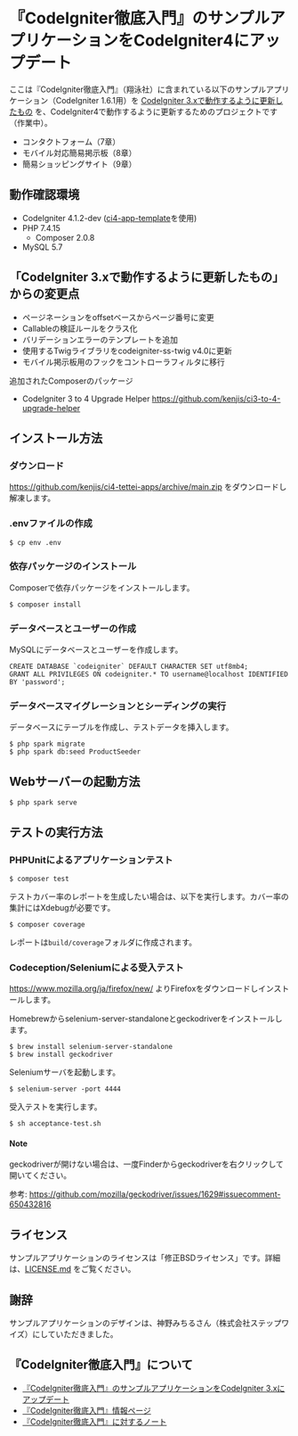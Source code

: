 # 『CodeIgniter徹底入門』のサンプルアプリケーションをCodeIgniter4にアップデート

ここは『CodeIgniter徹底入門』（翔泳社）に含まれている以下のサンプルアプリケーション（CodeIgniter 1.6.1用）を [CodeIgniter 3.xで動作するように更新したもの](https://github.com/kenjis/codeigniter-tettei-apps) を、CodeIgniter4で動作するように更新するためのプロジェクトです（作業中）。

- コンタクトフォーム（7章）
- モバイル対応簡易掲示板（8章）
- 簡易ショッピングサイト（9章）

## 動作確認環境

- CodeIgniter 4.1.2-dev ([ci4-app-template](https://github.com/kenjis/ci4-app-template)を使用)
- PHP 7.4.15
    - Composer 2.0.8
- MySQL 5.7

## 「CodeIgniter 3.xで動作するように更新したもの」からの変更点

* ページネーションをoffsetベースからページ番号に変更
* Callableの検証ルールをクラス化
* バリデーションエラーのテンプレートを追加
* 使用するTwigライブラリをcodeigniter-ss-twig v4.0に更新
* モバイル掲示板用のフックをコントローラフィルタに移行

追加されたComposerのパッケージ

* CodeIgniter 3 to 4 Upgrade Helper <https://github.com/kenjis/ci3-to-4-upgrade-helper>

## インストール方法

### ダウンロード

https://github.com/kenjis/ci4-tettei-apps/archive/main.zip をダウンロードし解凍します。

### .envファイルの作成

```
$ cp env .env
```

### 依存パッケージのインストール

Composerで依存パッケージをインストールします。

```
$ composer install
```

### データベースとユーザーの作成

MySQLにデータベースとユーザーを作成します。

```
CREATE DATABASE `codeigniter` DEFAULT CHARACTER SET utf8mb4;
GRANT ALL PRIVILEGES ON codeigniter.* TO username@localhost IDENTIFIED BY 'password';
```

### データベースマイグレーションとシーディングの実行

データベースにテーブルを作成し、テストデータを挿入します。

```
$ php spark migrate
$ php spark db:seed ProductSeeder
```

## Webサーバーの起動方法

```
$ php spark serve
```

## テストの実行方法

### PHPUnitによるアプリケーションテスト

```
$ composer test
```

テストカバー率のレポートを生成したい場合は、以下を実行します。カバー率の集計にはXdebugが必要です。

```
$ composer coverage
```

レポートは`build/coverage`フォルダに作成されます。

### Codeception/Seleniumによる受入テスト

<https://www.mozilla.org/ja/firefox/new/> よりFirefoxをダウンロードしインストールします。

Homebrewからselenium-server-standaloneとgeckodriverをインストールします。

~~~
$ brew install selenium-server-standalone
$ brew install geckodriver
~~~

Seleniumサーバを起動します。

~~~
$ selenium-server -port 4444
~~~

受入テストを実行します。

~~~
$ sh acceptance-test.sh
~~~

#### Note

geckodriverが開けない場合は、一度Finderからgeckodriverを右クリックして開いてください。

参考: https://github.com/mozilla/geckodriver/issues/1629#issuecomment-650432816

## ライセンス

サンプルアプリケーションのライセンスは「修正BSDライセンス」です。詳細は、[LICENSE.md](LICENSE.md) をご覧ください。

## 謝辞

サンプルアプリケーションのデザインは、神野みちるさん（株式会社ステップワイズ）にしていただきました。

## 『CodeIgniter徹底入門』について

* [『CodeIgniter徹底入門』のサンプルアプリケーションをCodeIgniter 3.xにアップデート](https://github.com/kenjis/codeigniter-tettei-apps)
* [『CodeIgniter徹底入門』情報ページ](http://codeigniter.jp/tettei/)
* [『CodeIgniter徹底入門』に対するノート](https://github.com/codeigniter-jp/codeigniter-tettei-note)

